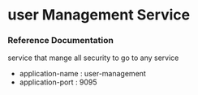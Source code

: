 # user Management Service

### Reference Documentation
service that mange all security to go to any service

* application-name : user-management
* application-port : 9095